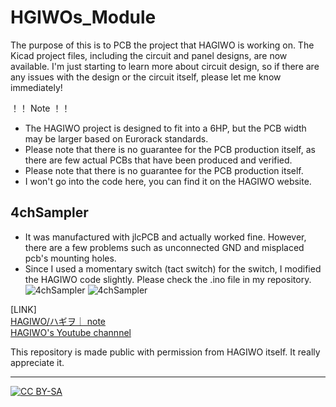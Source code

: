 # HGIWOs_Module

The purpose of this is to PCB the project that HAGIWO is working on.
The Kicad project files, including the circuit and panel designs, are now available.
I'm just starting to learn more about circuit design, so if there are any issues with the design or the circuit itself, please let me know immediately!

！！ Note ！！

- The HAGIWO project is designed to fit into a 6HP, but the PCB width may be larger based on Eurorack standards.
- Please note that there is no guarantee for the PCB production itself, as there are few actual PCBs that have been produced and verified.
- Please note that there is no guarantee for the PCB production itself.
- I won't go into the code here, you can find it on the HAGIWO website.

## 4chSampler
- It was manufactured with jlcPCB and actually worked fine. However, there are a few problems such as unconnected GND and misplaced pcb's mounting holes.
- Since I used a momentary switch (tact switch) for the switch, I modified the HAGIWO code slightly. Please check the .ino file in my repository.
![4chSampler](https://github.com/ijnekenamay/HAGIWOs_Module/raw/master/4ch_Sampler/buildimage1.jpg) 
![4chSampler](https://github.com/ijnekenamay/HAGIWOs_Module/raw/master/4ch_Sampler/buildimage2.jpg) 

[LINK]  
[HAGIWO/ハギヲ｜ note](https://note.com/solder_state)  
[HAGIWO's Youtube channnel](https://www.youtube.com/channel/UCxErrnnVNEAAXPZvQFwobQw)

This repository is made public with permission from HAGIWO itself. It really appreciate it.

---

[![CC BY-SA](https://licensebuttons.net/l/by-sa/3.0/88x31.png)](https://creativecommons.org/licenses/by-sa/4.0/)

